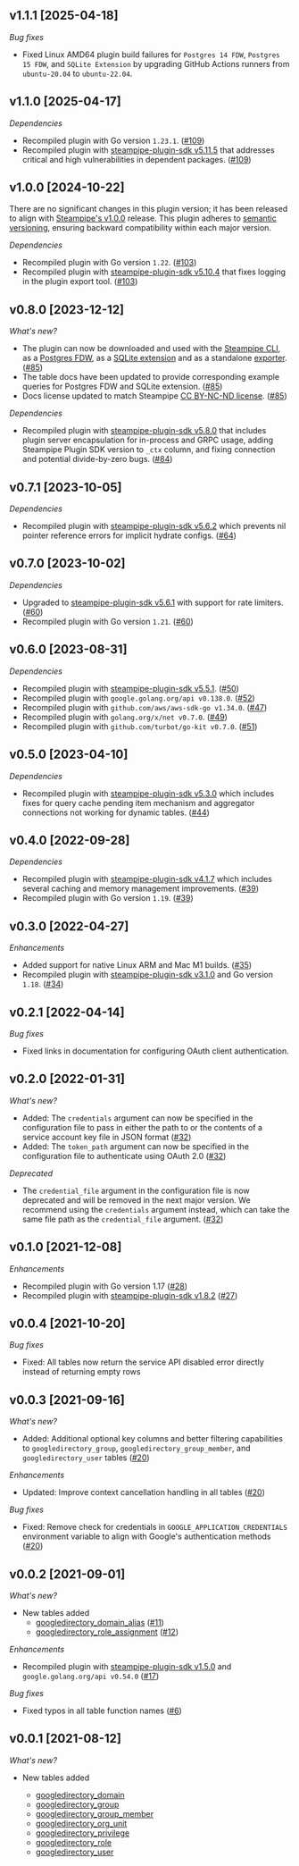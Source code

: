 ## v1.1.1 [2025-04-18]

_Bug fixes_

- Fixed Linux AMD64 plugin build failures for `Postgres 14 FDW`, `Postgres 15 FDW`, and `SQLite Extension` by upgrading GitHub Actions runners from `ubuntu-20.04` to `ubuntu-22.04`.

## v1.1.0 [2025-04-17]

_Dependencies_

- Recompiled plugin with Go version `1.23.1`. ([#109](https://github.com/turbot/steampipe-plugin-googledirectory/pull/109))
- Recompiled plugin with [steampipe-plugin-sdk v5.11.5](https://github.com/turbot/steampipe-plugin-sdk/blob/v5.11.5/CHANGELOG.md#v5115-2025-03-31) that addresses critical and high vulnerabilities in dependent packages. ([#109](https://github.com/turbot/steampipe-plugin-googledirectory/pull/109))

## v1.0.0 [2024-10-22]

There are no significant changes in this plugin version; it has been released to align with [Steampipe's v1.0.0](https://steampipe.io/changelog/steampipe-cli-v1-0-0) release. This plugin adheres to [semantic versioning](https://semver.org/#semantic-versioning-specification-semver), ensuring backward compatibility within each major version.

_Dependencies_

- Recompiled plugin with Go version `1.22`. ([#103](https://github.com/turbot/steampipe-plugin-googledirectory/pull/103))
- Recompiled plugin with [steampipe-plugin-sdk v5.10.4](https://github.com/turbot/steampipe-plugin-sdk/blob/develop/CHANGELOG.md#v5104-2024-08-29) that fixes logging in the plugin export tool. ([#103](https://github.com/turbot/steampipe-plugin-googledirectory/pull/103))

## v0.8.0 [2023-12-12]

_What's new?_

- The plugin can now be downloaded and used with the [Steampipe CLI](https://steampipe.io/docs), as a [Postgres FDW](https://steampipe.io/docs/steampipe_postgres/overview), as a [SQLite extension](https://steampipe.io/docs//steampipe_sqlite/overview) and as a standalone [exporter](https://steampipe.io/docs/steampipe_export/overview). ([#85](https://github.com/turbot/steampipe-plugin-googledirectory/pull/85))
- The table docs have been updated to provide corresponding example queries for Postgres FDW and SQLite extension. ([#85](https://github.com/turbot/steampipe-plugin-googledirectory/pull/85))
- Docs license updated to match Steampipe [CC BY-NC-ND license](https://github.com/turbot/steampipe-plugin-googledirectory/blob/main/docs/LICENSE). ([#85](https://github.com/turbot/steampipe-plugin-googledirectory/pull/85))

_Dependencies_

- Recompiled plugin with [steampipe-plugin-sdk v5.8.0](https://github.com/turbot/steampipe-plugin-sdk/blob/main/CHANGELOG.md#v580-2023-12-11) that includes plugin server encapsulation for in-process and GRPC usage, adding Steampipe Plugin SDK version to `_ctx` column, and fixing connection and potential divide-by-zero bugs. ([#84](https://github.com/turbot/steampipe-plugin-googledirectory/pull/84))

## v0.7.1 [2023-10-05]

_Dependencies_

- Recompiled plugin with [steampipe-plugin-sdk v5.6.2](https://github.com/turbot/steampipe-plugin-sdk/blob/main/CHANGELOG.md#v562-2023-10-03) which prevents nil pointer reference errors for implicit hydrate configs. ([#64](https://github.com/turbot/steampipe-plugin-googledirectory/pull/64))

## v0.7.0 [2023-10-02]

_Dependencies_

- Upgraded to [steampipe-plugin-sdk v5.6.1](https://github.com/turbot/steampipe-plugin-sdk/blob/main/CHANGELOG.md#v561-2023-09-29) with support for rate limiters. ([#60](https://github.com/turbot/steampipe-plugin-googledirectory/pull/60))
- Recompiled plugin with Go version `1.21`. ([#60](https://github.com/turbot/steampipe-plugin-googledirectory/pull/60))

## v0.6.0 [2023-08-31]

_Dependencies_

- Recompiled plugin with [steampipe-plugin-sdk v5.5.1](https://github.com/turbot/steampipe-plugin-sdk/blob/main/CHANGELOG.md#v551-2023-07-26). ([#50](https://github.com/turbot/steampipe-plugin-googledirectory/pull/50))
- Recompiled plugin with `google.golang.org/api v0.138.0`. ([#52](https://github.com/turbot/steampipe-plugin-googledirectory/pull/52))
- Recompiled plugin with `github.com/aws/aws-sdk-go v1.34.0`. ([#47](https://github.com/turbot/steampipe-plugin-googledirectory/pull/47))
- Recompiled plugin with `golang.org/x/net v0.7.0`. ([#49](https://github.com/turbot/steampipe-plugin-googledirectory/pull/49))
- Recompiled plugin with `github.com/turbot/go-kit v0.7.0`. ([#51](https://github.com/turbot/steampipe-plugin-googledirectory/pull/51))

## v0.5.0 [2023-04-10]

_Dependencies_

- Recompiled plugin with [steampipe-plugin-sdk v5.3.0](https://github.com/turbot/steampipe-plugin-sdk/blob/main/CHANGELOG.md#v530-2023-03-16) which includes fixes for query cache pending item mechanism and aggregator connections not working for dynamic tables. ([#44](https://github.com/turbot/steampipe-plugin-googledirectory/pull/44))

## v0.4.0 [2022-09-28]

_Dependencies_

- Recompiled plugin with [steampipe-plugin-sdk v4.1.7](https://github.com/turbot/steampipe-plugin-sdk/blob/main/CHANGELOG.md#v417-2022-09-08) which includes several caching and memory management improvements. ([#39](https://github.com/turbot/steampipe-plugin-googledirectory/pull/39))
- Recompiled plugin with Go version `1.19`. ([#39](https://github.com/turbot/steampipe-plugin-googledirectory/pull/39))

## v0.3.0 [2022-04-27]

_Enhancements_

- Added support for native Linux ARM and Mac M1 builds. ([#35](https://github.com/turbot/steampipe-plugin-googledirectory/pull/35))
- Recompiled plugin with [steampipe-plugin-sdk v3.1.0](https://github.com/turbot/steampipe-plugin-sdk/blob/main/CHANGELOG.md#v310--2022-03-30) and Go version `1.18`. ([#34](https://github.com/turbot/steampipe-plugin-googledirectory/pull/34))

## v0.2.1 [2022-04-14]

_Bug fixes_

- Fixed links in documentation for configuring OAuth client authentication.

## v0.2.0 [2022-01-31]

_What's new?_

- Added: The `credentials` argument can now be specified in the configuration file to pass in either the path to or the contents of a service account key file in JSON format ([#32](https://github.com/turbot/steampipe-plugin-googledirectory/pull/32))
- Added: The `token_path` argument can now be specified in the configuration file to authenticate using OAuth 2.0 ([#32](https://github.com/turbot/steampipe-plugin-googledirectory/pull/32))

_Deprecated_

- The `credential_file` argument in the configuration file is now deprecated and will be removed in the next major version. We recommend using the `credentials` argument instead, which can take the same file path as the `credential_file` argument. ([#32](https://github.com/turbot/steampipe-plugin-googledirectory/pull/32))

## v0.1.0 [2021-12-08]

_Enhancements_

- Recompiled plugin with Go version 1.17 ([#28](https://github.com/turbot/steampipe-plugin-googledirectory/pull/28))
- Recompiled plugin with [steampipe-plugin-sdk v1.8.2](https://github.com/turbot/steampipe-plugin-sdk/blob/main/CHANGELOG.md#v182--2021-11-22) ([#27](https://github.com/turbot/steampipe-plugin-googledirectory/pull/27))

## v0.0.4 [2021-10-20]

_Bug fixes_

- Fixed: All tables now return the service API disabled error directly instead of returning empty rows

## v0.0.3 [2021-09-16]

_What's new?_

- Added: Additional optional key columns and better filtering capabilities to `googledirectory_group`, `googledirectory_group_member`, and `googledirectory_user` tables ([#20](https://github.com/turbot/steampipe-plugin-googledirectory/pull/20))

_Enhancements_

- Updated: Improve context cancellation handling in all tables ([#20](https://github.com/turbot/steampipe-plugin-googledirectory/pull/20))

_Bug fixes_

- Fixed: Remove check for credentials in `GOOGLE_APPLICATION_CREDENTIALS` environment variable to align with Google's authentication methods ([#20](https://github.com/turbot/steampipe-plugin-googledirectory/pull/20))

## v0.0.2 [2021-09-01]

_What's new?_

- New tables added
  - [googledirectory_domain_alias](https://hub.steampipe.io/plugins/turbot/googledirectory/tables/googledirectory_domain_alias) ([#11](https://github.com/turbot/steampipe-plugin-googledirectory/pull/11))
  - [googledirectory_role_assignment](https://hub.steampipe.io/plugins/turbot/googledirectory/tables/googledirectory_role_assignment) ([#12](https://github.com/turbot/steampipe-plugin-googledirectory/pull/12))

_Enhancements_

- Recompiled plugin with [steampipe-plugin-sdk v1.5.0](https://github.com/turbot/steampipe-plugin-sdk/blob/main/CHANGELOG.md#v150--2021-08-06) and `google.golang.org/api v0.54.0` ([#17](https://github.com/turbot/steampipe-plugin-googledirectory/pull/17))

_Bug fixes_

- Fixed typos in all table function names ([#6](https://github.com/turbot/steampipe-plugin-googledirectory/pull/6))

## v0.0.1 [2021-08-12]

_What's new?_

- New tables added

  - [googledirectory_domain](https://hub.steampipe.io/plugins/turbot/googledirectory/tables/googledirectory_domain)
  - [googledirectory_group](https://hub.steampipe.io/plugins/turbot/googledirectory/tables/googledirectory_group)
  - [googledirectory_group_member](https://hub.steampipe.io/plugins/turbot/googledirectory/tables/googledirectory_group_member)
  - [googledirectory_org_unit](https://hub.steampipe.io/plugins/turbot/googledirectory/tables/googledirectory_org_unit)
  - [googledirectory_privilege](https://hub.steampipe.io/plugins/turbot/googledirectory/tables/googledirectory_privilege)
  - [googledirectory_role](https://hub.steampipe.io/plugins/turbot/googledirectory/tables/googledirectory_role)
  - [googledirectory_user](https://hub.steampipe.io/plugins/turbot/googledirectory/tables/googledirectory_user)
